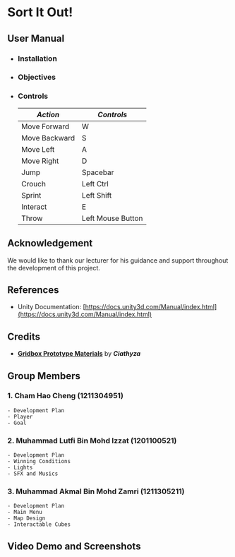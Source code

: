 # Sort It Out!

## User Manual
- ### Installation

- ### Objectives

- ### Controls
    | ***Action***   |  ***Controls***   |
    |----------------|-------------------|
    | Move Forward   | W                 |
    | Move Backward  | S                 |
    | Move Left      | A                 |
    | Move Right     | D                 |
    | Jump           | Spacebar          |
    | Crouch         | Left Ctrl         |
    | Sprint         | Left Shift        |
    | Interact       | E                 |
    | Throw          | Left Mouse Button | 

## Acknowledgement
We would like to thank our lecturer for his guidance and support throughout the development of this project.

## References
- Unity Documentation: [https://docs.unity3d.com/Manual/index.html](https://docs.unity3d.com/Manual/index.html)

## Credits
- **[Gridbox Prototype Materials](https://assetstore.unity.com/packages/2d/textures-materials/gridbox-prototype-materials-129127)** by ***Ciathyza***

## Group Members
### 1. Cham Hao Cheng (1211304951)
    - Development Plan
    - Player
    - Goal
### 2. Muhammad Lutfi Bin Mohd Izzat (1201100521)
    - Development Plan
    - Winning Conditions
    - Lights
    - SFX and Musics
### 3. Muhammad Akmal Bin Mohd Zamri (1211305211)
    - Development Plan
    - Main Menu
    - Map Design
    - Interactable Cubes
## Video Demo and Screenshots
